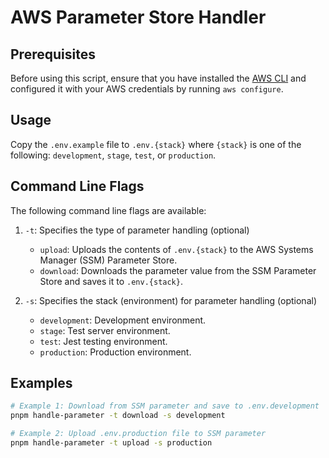# AWS Parameter Store Handler

## Prerequisites

Before using this script, ensure that you have installed the [AWS CLI](https://docs.aws.amazon.com/cli/latest/userguide/getting-started-install.html) and configured it with your AWS credentials by running `aws configure`.

## Usage

Copy the `.env.example` file to `.env.{stack}` where `{stack}` is one of the following: `development`, `stage`, `test`, or `production`.

## Command Line Flags

The following command line flags are available:

1. `-t`: Specifies the type of parameter handling (optional)

   - `upload`: Uploads the contents of `.env.{stack}` to the AWS Systems Manager (SSM) Parameter Store.
   - `download`: Downloads the parameter value from the SSM Parameter Store and saves it to `.env.{stack}`.

2. `-s`: Specifies the stack (environment) for parameter handling (optional)
   - `development`: Development environment.
   - `stage`: Test server environment.
   - `test`: Jest testing environment.
   - `production`: Production environment.

## Examples

```sh
# Example 1: Download from SSM parameter and save to .env.development
pnpm handle-parameter -t download -s development

# Example 2: Upload .env.production file to SSM parameter
pnpm handle-parameter -t upload -s production
```
